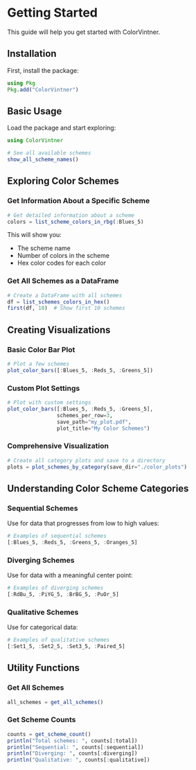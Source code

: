 # Getting Started

This guide will help you get started with ColorVintner.

## Installation

First, install the package:

```julia
using Pkg
Pkg.add("ColorVintner")
```

## Basic Usage

Load the package and start exploring:

```julia
using ColorVintner

# See all available schemes
show_all_scheme_names()
```

## Exploring Color Schemes

### Get Information About a Specific Scheme

```julia
# Get detailed information about a scheme
colors = list_scheme_colors_in_rbg(:Blues_5)
```

This will show you:
- The scheme name
- Number of colors in the scheme
- Hex color codes for each color

### Get All Schemes as a DataFrame

```julia
# Create a DataFrame with all schemes
df = list_schemes_colors_in_hex()
first(df, 10)  # Show first 10 schemes
```

## Creating Visualizations

### Basic Color Bar Plot

```julia
# Plot a few schemes
plot_color_bars([:Blues_5, :Reds_5, :Greens_5])
```

### Custom Plot Settings

```julia
# Plot with custom settings
plot_color_bars([:Blues_5, :Reds_5, :Greens_5], 
                schemes_per_row=3, 
                save_path="my_plot.pdf",
                plot_title="My Color Schemes")
```

### Comprehensive Visualization

```julia
# Create all category plots and save to a directory
plots = plot_schemes_by_category(save_dir="./color_plots")
```

## Understanding Color Scheme Categories

### Sequential Schemes
Use for data that progresses from low to high values:
```julia
# Examples of sequential schemes
[:Blues_5, :Reds_5, :Greens_5, :Oranges_5]
```

### Diverging Schemes
Use for data with a meaningful center point:
```julia
# Examples of diverging schemes
[:RdBu_5, :PiYG_5, :BrBG_5, :PuOr_5]
```

### Qualitative Schemes
Use for categorical data:
```julia
# Examples of qualitative schemes
[:Set1_5, :Set2_5, :Set3_5, :Paired_5]
```

## Utility Functions

### Get All Schemes

```julia
all_schemes = get_all_schemes()
```

### Get Scheme Counts

```julia
counts = get_scheme_count()
println("Total schemes: ", counts[:total])
println("Sequential: ", counts[:sequential])
println("Diverging: ", counts[:diverging])
println("Qualitative: ", counts[:qualitative])
``` 